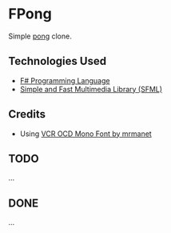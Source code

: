 # FPong

Simple [pong](http://en.wikipedia.org/wiki/Pong) clone.


## Technologies Used

* [F# Programming Language](http://fsharp.org/)
* [Simple and Fast Multimedia Library (SFML)](http://www.sfml-dev.org/)


## Credits

* Using [VCR OCD Mono Font by mrmanet](http://www.1001freefonts.com/vcr_osd_mono.font)


## TODO

&hellip;


## DONE

&hellip;
